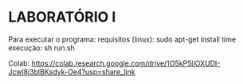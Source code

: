 # LABORATÓRIO I

Para executar o programa:
    requisitos (linux): sudo apt-get install time
    execução: sh run.sh

Colab: https://colab.research.google.com/drive/1O5kP5IiOXUDI-Jcwl8j3blBKsdyk-Oe4?usp=share_link